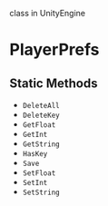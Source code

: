 class in UnityEngine
# PlayerPrefs

## Static Methods
- `DeleteAll`
- `DeleteKey`
- `GetFloat`
- `GetInt`
- `GetString`
- `HasKey`
- `Save`
- `SetFloat`
- `SetInt`
- `SetString`
